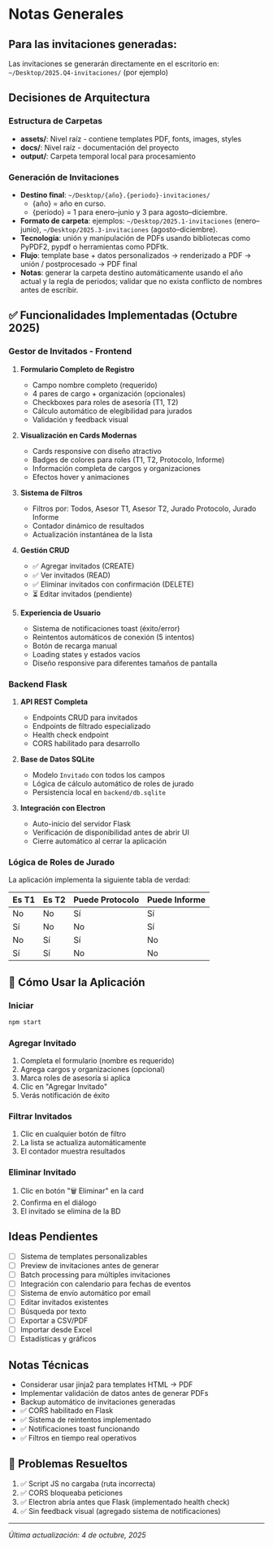 # Notas Generales

## Para las invitaciones generadas:

Las invitaciones se generarán directamente en el escritorio en:
`~/Desktop/2025.Q4-invitaciones/` (por ejemplo)

## Decisiones de Arquitectura

### Estructura de Carpetas

- **assets/**: Nivel raíz - contiene templates PDF, fonts, images, styles
- **docs/**: Nivel raíz - documentación del proyecto
- **output/**: Carpeta temporal local para procesamiento

### Generación de Invitaciones

- **Destino final**: `~/Desktop/{año}.{periodo}-invitaciones/`
  - {año} = año en curso.
  - {periodo} = 1 para enero–junio y 3 para agosto–diciembre.
- **Formato de carpeta**: ejemplos: `~/Desktop/2025.1-invitaciones` (enero–junio), `~/Desktop/2025.3-invitaciones` (agosto–diciembre).
- **Tecnología**: unión y manipulación de PDFs usando bibliotecas como PyPDF2, pypdf o herramientas como PDFtk.
- **Flujo**: template base + datos personalizados → renderizado a PDF → unión / postprocesado → PDF final
- **Notas**: generar la carpeta destino automáticamente usando el año actual y la regla de periodos; validar que no exista conflicto de nombres antes de escribir.

## ✅ Funcionalidades Implementadas (Octubre 2025)

### Gestor de Invitados - Frontend

1. **Formulario Completo de Registro**

   - Campo nombre completo (requerido)
   - 4 pares de cargo + organización (opcionales)
   - Checkboxes para roles de asesoría (T1, T2)
   - Cálculo automático de elegibilidad para jurados
   - Validación y feedback visual

2. **Visualización en Cards Modernas**

   - Cards responsive con diseño atractivo
   - Badges de colores para roles (T1, T2, Protocolo, Informe)
   - Información completa de cargos y organizaciones
   - Efectos hover y animaciones

3. **Sistema de Filtros**

   - Filtros por: Todos, Asesor T1, Asesor T2, Jurado Protocolo, Jurado Informe
   - Contador dinámico de resultados
   - Actualización instantánea de la lista

4. **Gestión CRUD**

   - ✅ Agregar invitados (CREATE)
   - ✅ Ver invitados (READ)
   - ✅ Eliminar invitados con confirmación (DELETE)
   - ⏳ Editar invitados (pendiente)

5. **Experiencia de Usuario**
   - Sistema de notificaciones toast (éxito/error)
   - Reintentos automáticos de conexión (5 intentos)
   - Botón de recarga manual
   - Loading states y estados vacíos
   - Diseño responsive para diferentes tamaños de pantalla

### Backend Flask

1. **API REST Completa**

   - Endpoints CRUD para invitados
   - Endpoints de filtrado especializado
   - Health check endpoint
   - CORS habilitado para desarrollo

2. **Base de Datos SQLite**

   - Modelo `Invitado` con todos los campos
   - Lógica de cálculo automático de roles de jurado
   - Persistencia local en `backend/db.sqlite`

3. **Integración con Electron**
   - Auto-inicio del servidor Flask
   - Verificación de disponibilidad antes de abrir UI
   - Cierre automático al cerrar la aplicación

### Lógica de Roles de Jurado

La aplicación implementa la siguiente tabla de verdad:

| Es T1 | Es T2 | Puede Protocolo | Puede Informe |
| ----- | ----- | --------------- | ------------- |
| No    | No    | Sí              | Sí            |
| Sí    | No    | No              | Sí            |
| No    | Sí    | Sí              | No            |
| Sí    | Sí    | No              | No            |

## 🎯 Cómo Usar la Aplicación

### Iniciar

```bash
npm start
```

### Agregar Invitado

1. Completa el formulario (nombre es requerido)
2. Agrega cargos y organizaciones (opcional)
3. Marca roles de asesoría si aplica
4. Clic en "Agregar Invitado"
5. Verás notificación de éxito

### Filtrar Invitados

1. Clic en cualquier botón de filtro
2. La lista se actualiza automáticamente
3. El contador muestra resultados

### Eliminar Invitado

1. Clic en botón "🗑️ Eliminar" en la card
2. Confirma en el diálogo
3. El invitado se elimina de la BD

## Ideas Pendientes

- [ ] Sistema de templates personalizables
- [ ] Preview de invitaciones antes de generar
- [ ] Batch processing para múltiples invitaciones
- [ ] Integración con calendario para fechas de eventos
- [ ] Sistema de envío automático por email
- [ ] Editar invitados existentes
- [ ] Búsqueda por texto
- [ ] Exportar a CSV/PDF
- [ ] Importar desde Excel
- [ ] Estadísticas y gráficos

## Notas Técnicas

- Considerar usar jinja2 para templates HTML → PDF
- Implementar validación de datos antes de generar PDFs
- Backup automático de invitaciones generadas
- ✅ CORS habilitado en Flask
- ✅ Sistema de reintentos implementado
- ✅ Notificaciones toast funcionando
- ✅ Filtros en tiempo real operativos

## 🐛 Problemas Resueltos

1. ✅ Script JS no cargaba (ruta incorrecta)
2. ✅ CORS bloqueaba peticiones
3. ✅ Electron abría antes que Flask (implementado health check)
4. ✅ Sin feedback visual (agregado sistema de notificaciones)

---

_Última actualización: 4 de octubre, 2025_
